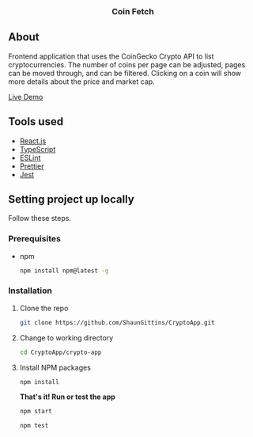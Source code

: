 <br />
<div align="center">
  <h3 align="center">Coin Fetch</h3>
</div>

## About

Frontend application that uses the CoinGecko Crypto API to list cryptocurrencies.
The number of coins per page can be adjusted, pages can be moved through, and can be filtered.
Clicking on a coin will show more details about the price and market cap.

[Live Demo](https://shaungittins.github.io/CoinFetch/)

## Tools used

- [React.js](https://reactjs.org/)
- [TypeScript](https://www.typescriptlang.org/)
- [ESLint](https://eslint.org/)
- [Prettier](https://prettier.io/)
- [Jest](https://jestjs.io/)

## Setting project up locally

Follow these steps.

### Prerequisites

- npm
  ```sh
  npm install npm@latest -g
  ```

### Installation

1. Clone the repo
   ```sh
   git clone https://github.com/ShaunGittins/CryptoApp.git
   ```
2. Change to working directory
   ```sh
   cd CryptoApp/crypto-app
   ```
3. Install NPM packages
   ```sh
   npm install
   ```
   **That's it! Run or test the app**
   ```sh
   npm start
   ```
   ```sh
   npm test
   ```
